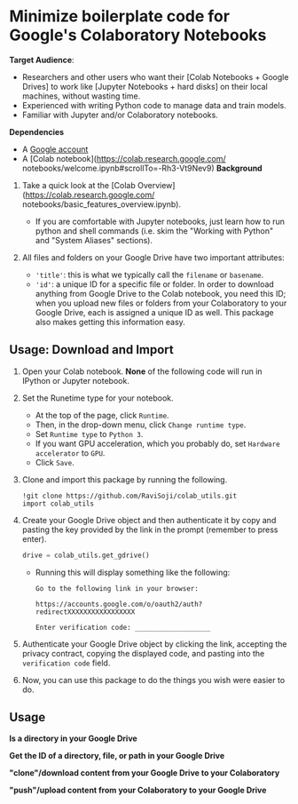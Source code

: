 # Minimize boilerplate code for Google's Colaboratory Notebooks

__Target Audience__:
- Researchers and other users who want their [Colab Notebooks + Google Drives] 
   to work like [Jupyter Notebooks + hard disks] on their local machines, 
   without wasting time.
- Experienced with writing Python code to manage data and train models.
- Familiar with Jupyter and/or Colaboratory notebooks.

__Dependencies__
- A [Google account](https://accounts.google.com/signup)
- A [Colab notebook](https://colab.research.google.com/
                     notebooks/welcome.ipynb#scrollTo=-Rh3-Vt9Nev9)
__Background__
1. Take a quick look at the 
    [Colab Overview](https://colab.research.google.com/
                     notebooks/basic_features_overview.ipynb).
   - If you are comfortable with Jupyter notebooks, 
      just learn how to run python and shell commands 
      (i.e. skim the \"Working with Python\" and \"System Aliases\" sections).

2. All files and folders on your Google Drive have two important attributes: 
   - `'title'`: this is what we typically call the `filename` or `basename`.
   - `'id'`: a unique ID for a specific file or folder. 
      In order to download anything from Google Drive to the Colab notebook, 
       you need this ID; 
       when you upload new files or folders from your Colaboratory to your 
       Google Drive, each is assigned a unique ID as well.
      This package also makes getting this information easy.

## Usage: Download and Import
1. Open your Colab notebook. 
   __None__ of the following code will run in IPython or Jupyter notebook.

2. Set the Runetime type for your notebook.
    - At the top of the page, click `Runtime`. 
    - Then, in the drop-down menu, click `Change runtime type`.
    - Set `Runtime type` to `Python 3`.
    - If you want GPU acceleration, which you probably do, 
       set `Hardware accelerator` to `GPU`.
    - Click `Save`.

2. Clone and import this package by running the following.
    ```
    !git clone https://github.com/RaviSoji/colab_utils.git
    import colab_utils
    ```

3. Create your Google Drive object and then authenticate it by copy and pasting 
    the key provided by the link in the prompt (remember to press enter).
    ``` python
    drive = colab_utils.get_gdrive()
    ```

    - Running this will display something like the following:
       ```
       Go to the following link in your browser:
   
       https://accounts.google.com/o/oauth2/auth?redirectXXXXXXXXXXXXXXXXX
   
       Enter verification code: ___________________
       ```
4. Authenticate your Google Drive object by clicking the link,
    accepting the privacy contract, copying the displayed code, 
    and pasting into the `verification code` field.

5. Now, you can use this package to do the things you wish were easier to do.

## Usage
__ls a directory in your Google Drive__

__Get the ID of a directory, file, or path in your Google Drive__


__\"clone\"/download content from your Google Drive to your Colaboratory__

__\"push\"/upload content from your Colaboratory to your Google Drive__
